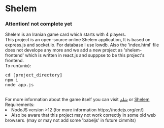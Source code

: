 # Shelem <br>
<h3>Attention! not complete yet</h3>
Shelem is an Iranian game card which starts with 4 players. <br>
This project is an open-source online Shelem application, It is based on express.js and socket.io. For database I use lowdb. Also the 'index.html' file does not develope any more and we add a new project as 'shelem-frontend' which is written in react.js and supppse to be this project's frontend.<br>
To run(unix): 
<pre>cd [project_directory]
npm i 
node app.js</pre><br>
For more information about the game itself you can visit <a href="https://fa.wikipedia.org/wiki/%D8%B4%D9%84%D9%85_(%D8%A8%D8%A7%D8%B2%DB%8C)">شلم</a> or <a href="https://en.wikipedia.org/wiki/Shelem">Shelem</a><br>
Requirements: 
<li>NodeJS version >12 (for more information https://nodejs.org/en/)</li> 
<li>Also be aware that this project may not work correctly in some old web browsers. (may or may not add some 'babeljs' in future cimmits)</li>
